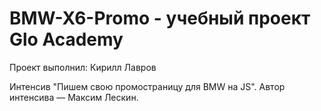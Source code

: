 # BMW-X6-Promo - учебный проект Glo Academy 

Проект выполнил: Кирилл Лавров

Интенсив "Пишем свою промостраницу для BMW на JS".
Автор интенсива — Максим Лескин.
